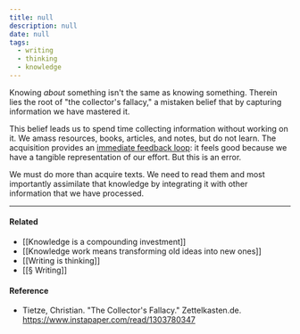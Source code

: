 ```yaml
---
title: null
description: null
date: null
tags:
  - writing
  - thinking
  - knowledge
---
```


Knowing _about_ something isn't the same as knowing something. Therein lies the root of "the collector's fallacy," a mistaken belief that by capturing information we have mastered it.

This belief leads us to spend time collecting information without working on it. We amass resources, books, articles, and notes, but do not learn. The acquisition provides an [immediate feedback loop](https://publish.obsidian.md/mobydiction/Short+feedback+loops+distort+our+sense+of+progress): it feels good because we have a tangible representation of our effort. But this is an error.

We must do more than acquire texts. We need to read them and most importantly assimilate that knowledge by integrating it with other information that we have processed.

---

#### Related

- [[Knowledge is a compounding investment]]
- [[Knowledge work means transforming old ideas into new ones]]
- [[Writing is thinking]]
- [[§ Writing]]

#### Reference

- Tietze, Christian. "The Collector's Fallacy." Zettelkasten.de. https://www.instapaper.com/read/1303780347
